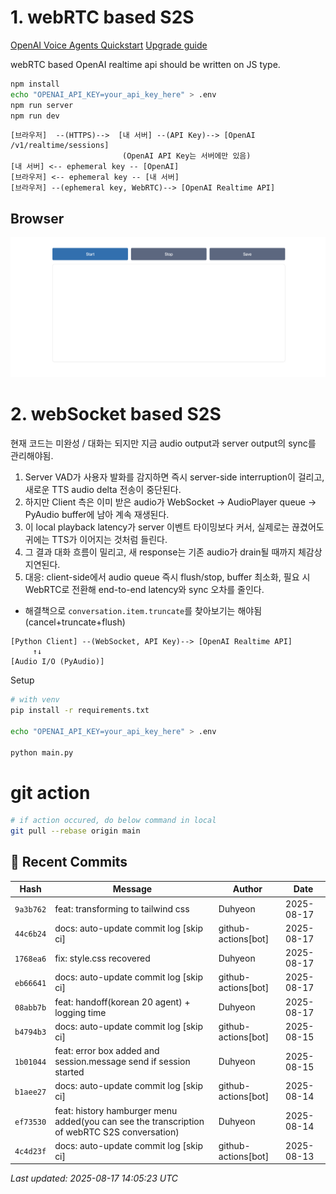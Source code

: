 # 1. webRTC based S2S

[OpenAI Voice Agents Quickstart](https://openai.github.io/openai-agents-js/guides/voice-agents/quickstart/)
[Upgrade guide](https://openai.github.io/openai-agents-js/guides/voice-agents/build/)

webRTC based OpenAI realtime api should be written on JS type.

```bash
npm install
echo "OPENAI_API_KEY=your_api_key_here" > .env
npm run server
npm run dev
```

```text
[브라우저]  --(HTTPS)-->  [내 서버] --(API Key)--> [OpenAI /v1/realtime/sessions]
                         (OpenAI API Key는 서버에만 있음)
[내 서버] <-- ephemeral key -- [OpenAI]
[브라우저] <-- ephemeral key -- [내 서버]
[브라우저] --(ephemeral key, WebRTC)--> [OpenAI Realtime API]
```

## Browser
![alt text](assets/webrtc_web.png)

# 2. webSocket based S2S

현재 코드는 미완성 / 대화는 되지만 지금 audio output과 server output의 sync를 관리해야됨.

1. Server VAD가 사용자 발화를 감지하면 즉시 server-side interruption이 걸리고, 새로운 TTS audio delta 전송이 중단된다.
2. 하지만 Client 측은 이미 받은 audio가 WebSocket → AudioPlayer queue → PyAudio buffer에 남아 계속 재생된다.
3. 이 local playback latency가 server 이벤트 타이밍보다 커서, 실제로는 끊겼어도 귀에는 TTS가 이어지는 것처럼 들린다.
4. 그 결과 대화 흐름이 밀리고, 새 response는 기존 audio가 drain될 때까지 체감상 지연된다.
5. 대응: client-side에서 audio queue 즉시 flush/stop, buffer 최소화, 필요 시 WebRTC로 전환해 end-to-end latency와 sync 오차를 줄인다.

- 해결책으로 `conversation.item.truncate`를 찾아보기는 해야됨(cancel+truncate+flush)

```text
[Python Client] --(WebSocket, API Key)--> [OpenAI Realtime API]
     ↑↓
[Audio I/O (PyAudio)]
```

Setup

```bash
# with venv
pip install -r requirements.txt

echo "OPENAI_API_KEY=your_api_key_here" > .env

python main.py
```

# git action

```bash
# if action occured, do below command in local
git pull --rebase origin main
```

## 📝 Recent Commits

| Hash | Message | Author | Date |
|------|---------|--------|------|
| `9a3b762` | feat: transforming to tailwind css | Duhyeon | 2025-08-17 |
| `44c6b24` | docs: auto-update commit log [skip ci] | github-actions[bot] | 2025-08-17 |
| `1768ea6` | fix: style.css recovered | Duhyeon | 2025-08-17 |
| `eb66641` | docs: auto-update commit log [skip ci] | github-actions[bot] | 2025-08-17 |
| `08abb7b` | feat: handoff(korean 20 agent) + logging time | Duhyeon | 2025-08-17 |
| `b4794b3` | docs: auto-update commit log [skip ci] | github-actions[bot] | 2025-08-15 |
| `1b01044` | feat: error box added and session.message send if session started | Duhyeon | 2025-08-15 |
| `b1aee27` | docs: auto-update commit log [skip ci] | github-actions[bot] | 2025-08-14 |
| `ef73530` | feat: history hamburger menu added(you can see the transcription of webRTC S2S conversation) | Duhyeon | 2025-08-14 |
| `4c4d23f` | docs: auto-update commit log [skip ci] | github-actions[bot] | 2025-08-13 |

*Last updated: 2025-08-17 14:05:23 UTC*
